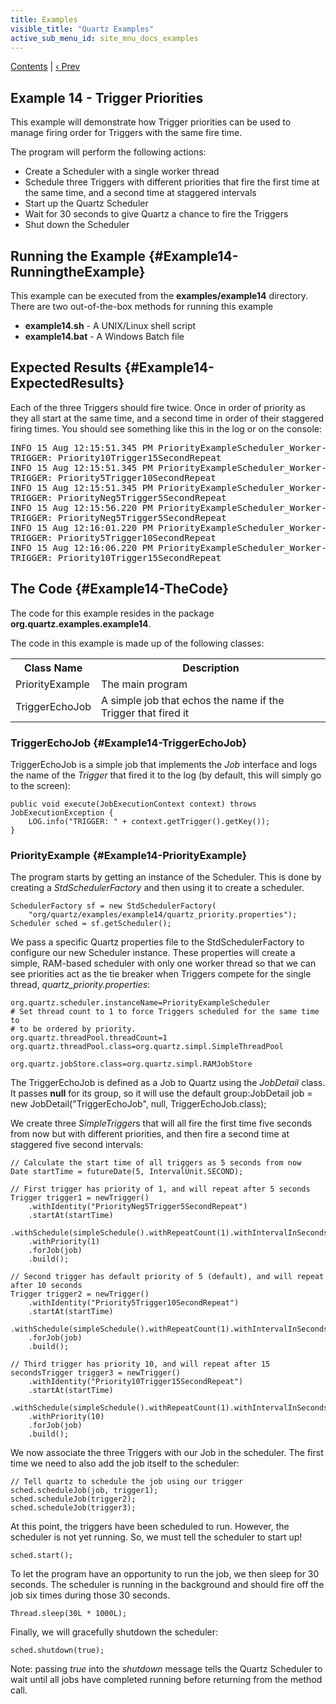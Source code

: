 ```yaml
---
title: Examples
visible_title: "Quartz Examples"
active_sub_menu_id: site_mnu_docs_examples
---
```

<div class="secNavPanel">
          <a href=".">Contents</a> |
	  <a href="Example6.html">&lsaquo;&nbsp;Prev</a>
</div>

## Example 14 - Trigger Priorities

This example will demonstrate how Trigger priorities can be used to manage firing order for Triggers with the same fire time.

The program will perform the following actions:

+ Create a Scheduler with a single worker thread
+ Schedule three Triggers with different priorities that fire the first time at the same time, and a second time at staggered intervals
+ Start up the Quartz Scheduler
+ Wait for 30 seconds to give Quartz a chance to fire the Triggers
+ Shut down the Scheduler



## Running the Example {#Example14-RunningtheExample}

This example can be executed from the **examples/example14** directory.   There are two out-of-the-box methods for running this example


+ **example14.sh** &#45; A UNIX/Linux shell script
+ **example14.bat** &#45; A Windows Batch file



## Expected Results {#Example14-ExpectedResults}

Each of the three Triggers should fire twice. Once in order of priority as they all start at the same time, and a second time in order of their staggered firing times. You should see something like this in the log or on the console:

<pre>
INFO 15 Aug 12:15:51.345 PM PriorityExampleScheduler_Worker-0 org.quartz.examples.example14.TriggerEchoJob
TRIGGER: Priority10Trigger15SecondRepeat
INFO 15 Aug 12:15:51.345 PM PriorityExampleScheduler_Worker-0 org.quartz.examples.example14.TriggerEchoJob
TRIGGER: Priority5Trigger10SecondRepeat
INFO 15 Aug 12:15:51.345 PM PriorityExampleScheduler_Worker-0 org.quartz.examples.example14.TriggerEchoJob
TRIGGER: PriorityNeg5Trigger5SecondRepeat
INFO 15 Aug 12:15:56.220 PM PriorityExampleScheduler_Worker-0 org.quartz.examples.example14.TriggerEchoJob
TRIGGER: PriorityNeg5Trigger5SecondRepeat
INFO 15 Aug 12:16:01.220 PM PriorityExampleScheduler_Worker-0 org.quartz.examples.example14.TriggerEchoJob
TRIGGER: Priority5Trigger10SecondRepeat
INFO 15 Aug 12:16:06.220 PM PriorityExampleScheduler_Worker-0 org.quartz.examples.example14.TriggerEchoJob
TRIGGER: Priority10Trigger15SecondRepeat
</pre>



## The Code {#Example14-TheCode}

The code for this example resides in the package **org.quartz.examples.example14**.

The code in this example is made up of the following classes:

<table><tbody>
<tr>
<th> Class Name </th>
<th> Description </th>
</tr>
<tr>
<td> PriorityExample </td>
<td> The main program </td>
</tr>

<tr>
<td> TriggerEchoJob </td>
<td> A simple job that echos the name if the Trigger that fired it </td>
</tr>
</tbody></table>

### TriggerEchoJob {#Example14-TriggerEchoJob}

TriggerEchoJob is a simple job that implements the *Job* interface and logs the name of the *Trigger* that fired it to the log (by default, this will simply go to the screen):


<pre class="prettyprint highlight"><code class="language-java" data-lang="java">public void execute(JobExecutionContext context) throws JobExecutionException {
    LOG.info("TRIGGER: " + context.getTrigger().getKey());
}
</code></pre>


### PriorityExample {#Example14-PriorityExample}

The program starts by getting an instance of the Scheduler.  This is done by creating a *StdSchedulerFactory* and then using it to create a scheduler.


<pre class="prettyprint highlight"><code class="language-java" data-lang="java">SchedulerFactory sf = new StdSchedulerFactory(
    "org/quartz/examples/example14/quartz_priority.properties");
Scheduler sched = sf.getScheduler();
</code></pre>


We pass a specific Quartz properties file to the StdSchedulerFactory to configure our new Scheduler instance.   These properties will create a simple, RAM-based scheduler with only one worker thread so that we can see priorities act as the tie breaker when Triggers compete for the single thread, *quartz_priority.properties*:


<pre class="prettyprint highlight"><code class="language-java" data-lang="java">org.quartz.scheduler.instanceName=PriorityExampleScheduler
# Set thread count to 1 to force Triggers scheduled for the same time to
# to be ordered by priority.
org.quartz.threadPool.threadCount=1
org.quartz.threadPool.class=org.quartz.simpl.SimpleThreadPool

org.quartz.jobStore.class=org.quartz.simpl.RAMJobStore
</code></pre>


The TriggerEchoJob is defined as a Job to Quartz using the *JobDetail* class.  It passes **null** for its group, so it will use the default group:JobDetail job = new JobDetail("TriggerEchoJob", null, TriggerEchoJob.class);

We create three *SimpleTrigger*s that will all fire the first time five seconds from now but with different priorities, and then fire a second time at staggered five second intervals:


<pre class="prettyprint highlight"><code class="language-java" data-lang="java">// Calculate the start time of all triggers as 5 seconds from now
Date startTime = futureDate(5, IntervalUnit.SECOND);

// First trigger has priority of 1, and will repeat after 5 seconds
Trigger trigger1 = newTrigger()
    .withIdentity("PriorityNeg5Trigger5SecondRepeat")
    .startAt(startTime)
    .withSchedule(simpleSchedule().withRepeatCount(1).withIntervalInSeconds(5))
    .withPriority(1)
    .forJob(job)
    .build();

// Second trigger has default priority of 5 (default), and will repeat after 10 seconds
Trigger trigger2 = newTrigger()
    .withIdentity("Priority5Trigger10SecondRepeat")
    .startAt(startTime)
    .withSchedule(simpleSchedule().withRepeatCount(1).withIntervalInSeconds(10))
    .forJob(job)
    .build();

// Third trigger has priority 10, and will repeat after 15 secondsTrigger trigger3 = newTrigger()
    .withIdentity("Priority10Trigger15SecondRepeat")
    .startAt(startTime)
    .withSchedule(simpleSchedule().withRepeatCount(1).withIntervalInSeconds(15))
    .withPriority(10)
    .forJob(job)
    .build();
</code></pre>


We now associate the three Triggers with our Job in the scheduler. The first time we need to also add the job itself to the scheduler:


<pre class="prettyprint highlight"><code class="language-java" data-lang="java">// Tell quartz to schedule the job using our trigger
sched.scheduleJob(job, trigger1);
sched.scheduleJob(trigger2);
sched.scheduleJob(trigger3);
</code></pre>


At this point, the triggers have been scheduled to run. However, the scheduler is not yet running. So, we must tell the scheduler to start up&#33;


<pre class="prettyprint highlight"><code class="language-java" data-lang="java">sched.start();
</code></pre>


To let the program have an opportunity to run the job, we then sleep for 30 seconds. The scheduler is running in the background and should fire off the job six times during those 30 seconds.


<pre class="prettyprint highlight"><code class="language-java" data-lang="java">Thread.sleep(30L * 1000L);
</code></pre>


Finally, we will gracefully shutdown the scheduler:


<pre class="prettyprint highlight"><code class="language-java" data-lang="java">sched.shutdown(true);
</code></pre>


Note:  passing *true* into the *shutdown* message tells the Quartz Scheduler to wait until all jobs have completed running before returning from the method call.
